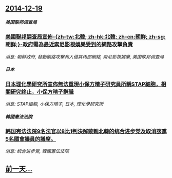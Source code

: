 ## [2014-12-19](/news/2014/12/19/index.md)

##### 美国联邦调查局
### [美國聯邦調查局宣佈-{zh-tw:北韓; zh-hk:北韓; zh-cn:朝鲜; zh-sg:朝鲜;}-政府需為最近索尼影視娛樂受到的網路攻擊負責](/news/2014/12/19/美國聯邦調查局宣佈-zh-tw-北韓-zh-hk-北韓-zh-cn-朝鲜-zh-sg-朝鲜-政府需為最近索尼.md)
_消息: 朝鲜政府, 發動網路攻擊和入侵其內部網絡, 索尼影視娛樂, 美国联邦调查局_

##### 日本
### [日本理化學研究所宣佈無法重現小保方晴子研究員所稱STAP細胞，相關研究終止，小保方晴子辭職](/news/2014/12/19/日本理化學研究所宣佈無法重現小保方晴子研究員所稱STAP細胞-相關研究終止-小保方晴子辭職.md)
_消息: STAP細胞, 小保方晴子, 日本, 理化學研究所_

##### 韓國憲法法院
### [韩国宪法法院9名法官以8比1判決解散親北韓的统合进步党及取消該黨5名國會議員的議席。 ](/news/2014/12/19/韩国宪法法院9名法官以8比1判決解散親北韓的统合进步党及取消該黨5名國會議員的議席.md)
_消息: 统合进步党, 韓國憲法法院_

## [前一天...](/news/2014/12/18/index.md)

